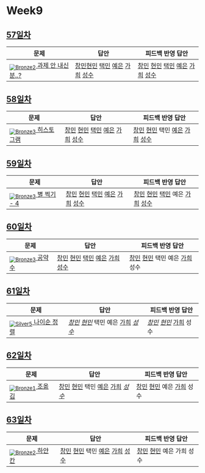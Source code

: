 [Unrated]: https://user-images.githubusercontent.com/33937365/126247607-85783912-c11a-4d50-ac36-8cc7dcb75cd2.png
[Bronze5]: https://user-images.githubusercontent.com/33937365/126247611-e362d727-17a4-4737-a232-5827e185ab7c.png
[Bronze4]: https://user-images.githubusercontent.com/33937365/126247612-89cbc675-e1d4-43a2-950b-1cb014dca697.png
[Bronze3]: https://user-images.githubusercontent.com/33937365/126247613-b8408610-7bc4-40f8-804f-a30a45ddbb68.png
[Bronze2]: https://user-images.githubusercontent.com/33937365/126247614-d85dc6ff-a520-4c00-82bd-eb593b156bd8.png
[Bronze1]: https://user-images.githubusercontent.com/33937365/126247616-04b2ab30-9891-4b7b-8cb4-38e99b97e834.png
[Silver5]: https://user-images.githubusercontent.com/33937365/126247618-38c5c905-672b-4d75-808e-8a7d45ea577d.png
[Silver4]: https://user-images.githubusercontent.com/33937365/126247620-ba2d1b96-b0aa-4b88-80c5-71569c69bbc3.png
[Silver3]: https://user-images.githubusercontent.com/33937365/126247621-1b55b7f4-3a79-4348-8a63-f00c1813853e.png
[Silver2]: https://user-images.githubusercontent.com/33937365/126247622-a83b30a9-6618-4593-b775-6f6730afd3f6.png
[Silver1]: https://user-images.githubusercontent.com/33937365/126247625-8d82f8ab-6f95-4ef8-a243-be31f548596e.png

# Week9

## [57일차](Day57)

| 문제                 | 답안 | 피드백 반영 답안 |
| -------------------- | ---- | ---------------- |
| [<sub>![Bronze2]</sub>  과제 안 내신 분..?](https://www.acmicpc.net/problem/5597) | [창민](Day57/kcm_5597.java)[현민](Day57/shm_5597.java) [택민](Day57/jtm_5597.java) [예은](Day57/lye_5597.py) [가희](Day57/kkh_5597.py) [성수](Day57/ass_5597.java) | [창민](Day57/kcm_5597.java) [현민](Day57/shm_5597.java) [택민](Day57/jtm_5597.java) [예은](Day57/lye_5597.py) [가희](Day57/kkh_5597.py) [성수](Day57/ass_5597.java)             |

## [58일차](Day58)

| 문제                 | 답안 | 피드백 반영 답안 |
| -------------------- | ---- | ---------------- |
| [<sub>![Bronze3]</sub> 히스토그램](https://www.acmicpc.net/problem/13752) | [창민](Day58/kcm_13752.java) [현민](Day58/shm_13752.java) [택민](Day58/jtm_13752.java) [예은](Day58/lye_13752.py) [가희](Day58/kkh_13752.py) [성수](Day58/ass_13752.java) | [창민](Day58/kcm_13752.java) [현민](Day58/shm_13752.java) 택민 [예은](Day58/lye_13752.py) [가희](Day58/kkh_13752.py) [성수](Day58/ass_13752.java)             |

## [59일차](Day59)

| 문제                 | 답안 | 피드백 반영 답안 |
| -------------------- | ---- | ---------------- |
| [<sub>![Bronze3]</sub> 별 찍기 - 4](https://www.acmicpc.net/problem/2441) | [창민](Day59/kcm_2441.java) [현민](Day59/shm_2441.java) [택민](Day59/jtm_2441.java) [예은](Day59/lye_2441.py) [가희](Day59/kkh_2441.py) [성수](Day59/ass_2441.java) | [창민](Day59/kcm_2441.java) [현민](Day59/shm_2441.java) [택민](Day59/jtm_2441.java) 예은 [가희](Day59/kkh_2441.py) [성수](Day59/ass_2441.java)             |

## [60일차](Day60)

| 문제                 | 답안 | 피드백 반영 답안 |
| -------------------- | ---- | ---------------- |
| [<sub>![Bronze3]</sub> 공약수](https://www.acmicpc.net/problem/5618) | [창민](Day60/kcm_5618.java) [현민](Day60/shm_5618.java) [택민](Day60/jtm_5618.java) [예은](Day60/lye_5618.py) [가희](Day60/kkh_5618.py) [성수](Day60/ass_5618.java) | [창민](Day60/kcm_5618.java) [현민](Day60/shm_5618.java) 택민 예은 [가희](Day60/kkh_5618.py) 성수             |

## [61일차](Day61)

| 문제                 | 답안 | 피드백 반영 답안 |
| -------------------- | ---- | ---------------- |
| [<sub>![Silver5]</sub> 나이순 정렬](https://www.acmicpc.net/problem/10814) | *[창민](Day61/kcm_10814.java)* *[현민](Day61/shm_10814.java)* 택민 예은 [가희](Day61/kkh_10814.py) *[성수](Day61/ass_10814.java)* | *[창민](Day61/kcm_10814.java)* *[현민](Day51/shm_10814.java)* [가희](Day61/kkh_10814.py) 성수             |

## [62일차](Day62)

| 문제                 | 답안 | 피드백 반영 답안 |
| -------------------- | ---- | ---------------- |
| [<sub>![Bronze1]</sub> 조옮김](https://www.acmicpc.net/problem/4732) | [창민](Day62/kcm_4732.java) [현민](Day62/shm_4732.java) 택민 [예은](Day62/lye_4732.py) [가희](Day62/kkh_4732.py) *[성수](Day62/ass_4732.java)* | [창민](Day62/kcm_4732.java) [현민](Day62/shm_4732.java) 예은 [가희](Day62/kkh_4732.py) 성수             |

## [63일차](Day63)

| 문제                 | 답안 | 피드백 반영 답안 |
| -------------------- | ---- | ---------------- |
| [<sub>![Bronze2]</sub> 하얀 칸](https://www.acmicpc.net/problem/1100) | [창민](Day63/kcm_1100.java) [현민](Day63/shm_1100.java) 택민 [예은](Day63/lye_1100.py) [가희](Day63/kkh_1100.py) [성수](Day63/ass_1100.java) | [창민](Day63/kcm_1100.java) [현민](Day63/shm_1100.java) 예은 가희 성수             |
